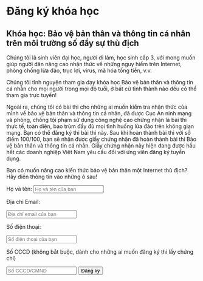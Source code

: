 # Đăng ký khóa học

## Khóa học: Bảo vệ bản thân và thông tin cá nhân trên môi trường số đầy sự thù địch

Chúng tôi là sinh viên đại học, người đi làm, học sinh cấp 3, với mong muốn
giúp người dân nâng cao nhận thức về những nguy hiểm trên Internet, phòng chống
lừa đảo, trục lợi, virus, mã hóa tống tiền, v.v.

Chúng tôi tình nguyện tham gia dạy khóa học Bảo vệ bản thân và thông tin
cá nhân cho mọi người trong mọi độ tuổi, ở bất cứ tỉnh thành nào đều có thể
tham gia trực tuyến!

Ngoài ra, chúng tôi có bài thi cho những ai muốn kiểm tra nhận thức của
mình về bảo vệ bản thân và thông tin cá nhân, đã được
Cục An ninh mạng và phòng, chống tội phạm sử dụng công nghệ cao chứng nhận
là bài thi thực tế, toàn diện, bao trùm đầy đủ mọi tình huống lừa đảo trên
không gian mạng. Bạn có thể đăng ký thi bài thi này. Sau khi hoàn thành
bài thi với số điểm 100/100, bạn sẽ nhận được giấy chứng nhận đã hoàn thành
bài thi Bảo vệ bản thân và thông tin cá nhân. Giấy chứng nhận này hiện
đang được hầu hết các doanh nghiệp Việt Nam yêu cầu đối với ứng viên đăng ký
tuyển dụng.

Bạn có muốn nâng cao kiến thức bảo vệ bản thân một Internet thù địch?
Hãy điền thông tin vào những ô sau!

<form name="dangky" action="/" method="post">
Họ và tên:

<input type="text" name="name" placeholder="Họ và tên của bạn">

Địa chỉ Email:

<input type="text" name="email" placeholder="Địa chỉ email của bạn">

Số điện thoại:

<input type="text" name="phone" placeholder="Số điện thoại của bạn">

Số CCCD (không bắt buộc, dành cho những ai muốn đăng ký thi lấy chứng chỉ)

<input type="text" name="cccd" placeholder="Số CCCD/CMND">

<input type="submit" name="submit" value="Đăng ký">

</form>
